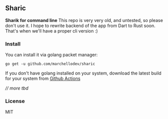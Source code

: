 ## Sharic
**Sharik for command line**
This repo is very very old, and untested, so please don't use it. I hope to rewrite backend of the app from Dart to Rust soon. That's when we'll have a proper cli version :)

### Install
You can install it via golang packet manager:

`go get -u github.com/marchellodev/sharic`

If you don't have golang installed on your system, download the latest build for your system from [Github Actions](https://github.com/marchellodev/sharic/actions)

_// more tbd_


### License
MIT

